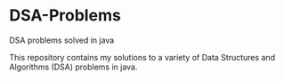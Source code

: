 # DSA-Problems
DSA problems solved in java

This repository contains my solutions to a variety of Data Structures and Algorithms (DSA) problems in java.
